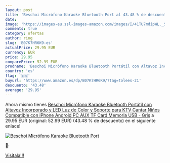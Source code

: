```yaml
---
layout: post
title: 'Beschoi Micrófono Karaoke Bluetooth Port al 43.48 % de descuento'
date: 
image: 'https://images-eu.ssl-images-amazon.com/images/I/41TU7mdipWL._SL200_.jpg'
comments: true
category: ofertas
author: ring
slug: 'B07K7HR6K9-es'
actualPrice: 29.95 EUR
currency: EUR
price: 29.95
comparePrice: 52.99 EUR
prodname: 'Beschoi Micrófono Karaoke Bluetooth Portátil con Altavoz Incorporado y LED Luz de Color y Soporte para KTV Cantar Niños Compatible con iPhone Android PC AUX TF Card Memoria USB - Gris'
country: 'es'
flag: '🇪🇸'
buyurl: 'https://www.amazon.es/dp/B07K7HR6K9/?tag=tolees-21'
descuento: '43.48'
average: '29.95'
---
```


Ahora mismo tienes [Beschoi Micrófono Karaoke Bluetooth Portátil con Altavoz Incorporado y LED Luz de Color y Soporte para KTV Cantar Niños Compatible con iPhone Android PC AUX TF Card Memoria USB - Gris](https://www.amazon.es/dp/B07K7HR6K9/?tag=tolees-21) a 29.95 EUR (original: 52.99 EUR) (43.48 %  de descuento) en el siguiente enlace!

[![Beschoi Micrófono Karaoke Bluetooth Port](https://images-eu.ssl-images-amazon.com/images/I/41TU7mdipWL._SL200_.jpg)](https://www.amazon.es/dp/B07K7HR6K9/?tag=tolees-21)

🔎:


[Visítala!!!](https://www.amazon.es/dp/B07K7HR6K9/?tag=tolees-21)
